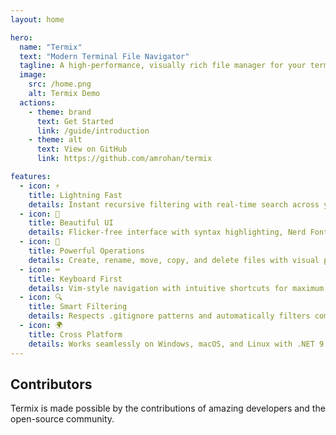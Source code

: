```yaml
---
layout: home

hero:
  name: "Termix"
  text: "Modern Terminal File Navigator"
  tagline: A high-performance, visually rich file manager for your terminal.
  image:
    src: /home.png
    alt: Termix Demo
  actions:
    - theme: brand
      text: Get Started
      link: /guide/introduction
    - theme: alt
      text: View on GitHub
      link: https://github.com/amrohan/termix

features:
  - icon: ⚡️
    title: Lightning Fast
    details: Instant recursive filtering with real-time search across your entire directory tree
  - icon: 🎨
    title: Beautiful UI
    details: Flicker-free interface with syntax highlighting, Nerd Font support, and smooth rendering
  - icon: 🔧
    title: Powerful Operations
    details: Create, rename, move, copy, and delete files with visual progress tracking
  - icon: ⌨️
    title: Keyboard First
    details: Vim-style navigation with intuitive shortcuts for maximum productivity
  - icon: 🔍
    title: Smart Filtering
    details: Respects .gitignore patterns and automatically filters common build directories
  - icon: 🌍
    title: Cross Platform
    details: Works seamlessly on Windows, macOS, and Linux with .NET 9
---
```


## Contributors

Termix is made possible by the contributions of amazing developers and the open-source community.

<Contributors />
